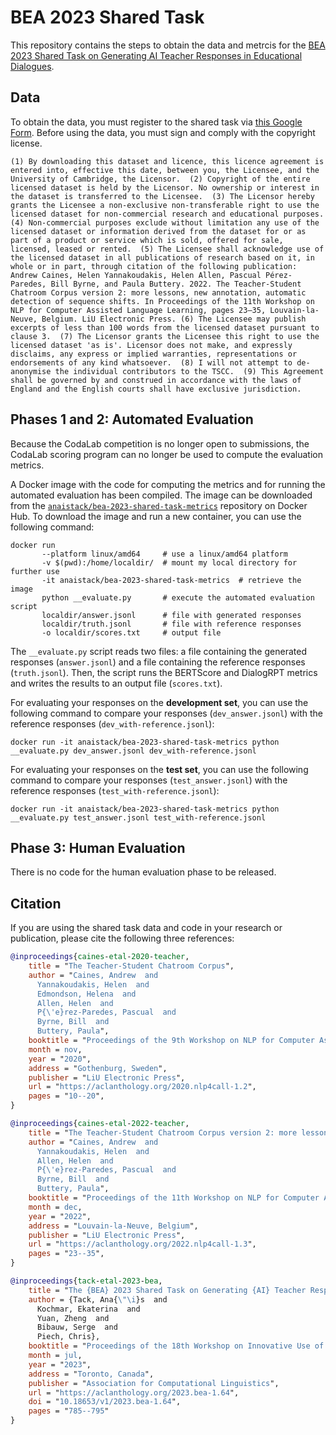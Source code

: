 # BEA 2023 Shared Task

This repository contains the steps to obtain the data and metrcis for the [BEA 2023 Shared Task on Generating AI Teacher Responses in Educational Dialogues](https://sig-edu.org/sharedtask/2023).

## Data 

To obtain the data, you must register to the shared task via [this Google Form](https://forms.gle/JhDtAMiJwadNmgKv7). Before using the data, you must sign and comply with the copyright license.

```
(1) By downloading this dataset and licence, this licence agreement is entered into, effective this date, between you, the Licensee, and the University of Cambridge, the Licensor.  (2) Copyright of the entire licensed dataset is held by the Licensor. No ownership or interest in the dataset is transferred to the Licensee.  (3) The Licensor hereby grants the Licensee a non-exclusive non-transferable right to use the licensed dataset for non-commercial research and educational purposes.  (4) Non-commercial purposes exclude without limitation any use of the licensed dataset or information derived from the dataset for or as part of a product or service which is sold, offered for sale, licensed, leased or rented.  (5) The Licensee shall acknowledge use of the licensed dataset in all publications of research based on it, in whole or in part, through citation of the following publication: Andrew Caines, Helen Yannakoudakis, Helen Allen, Pascual Pérez-Paredes, Bill Byrne, and Paula Buttery. 2022. The Teacher-Student Chatroom Corpus version 2: more lessons, new annotation, automatic detection of sequence shifts. In Proceedings of the 11th Workshop on NLP for Computer Assisted Language Learning, pages 23–35, Louvain-la-Neuve, Belgium. LiU Electronic Press. (6) The Licensee may publish excerpts of less than 100 words from the licensed dataset pursuant to clause 3.  (7) The Licensor grants the Licensee this right to use the licensed dataset 'as is'. Licensor does not make, and expressly disclaims, any express or implied warranties, representations or endorsements of any kind whatsoever.  (8) I will not attempt to de-anonymise the individual contributors to the TSCC.  (9) This Agreement shall be governed by and construed in accordance with the laws of England and the English courts shall have exclusive jurisdiction.
```

## Phases 1 and 2: Automated Evaluation

Because the CodaLab competition is no longer open to submissions, the CodaLab scoring program can no longer be used to compute the evaluation metrics.

A Docker image with the code for computing the metrics and for running the automated evaluation has been compiled. The image can be downloaded from the [`anaistack/bea-2023-shared-task-metrics`](https://hub.docker.com/repository/docker/anaistack/bea-2023-shared-task-metrics/) repository on Docker Hub. To download the image and run a new container, you can use the following command:

```
docker run
       --platform linux/amd64     # use a linux/amd64 platform
       -v $(pwd):/home/localdir/  # mount my local directory for further use
       -it anaistack/bea-2023-shared-task-metrics  # retrieve the image
       python __evaluate.py       # execute the automated evaluation script
       localdir/answer.jsonl      # file with generated responses
       localdir/truth.jsonl       # file with reference responses
       -o localdir/scores.txt     # output file
```

The `__evaluate.py` script reads two files: a file containing the generated responses (`answer.jsonl`) and a file containing the reference responses (`truth.jsonl`). Then, the script runs the BERTScore and DialogRPT metrics and writes the results to an output file (`scores.txt`). 

For evaluating your responses on the **development set**, you can use the following command to compare your responses (`dev_answer.jsonl`) with the reference responses (`dev_with-reference.jsonl`):

```
docker run -it anaistack/bea-2023-shared-task-metrics python __evaluate.py dev_answer.jsonl dev_with-reference.jsonl
```

For evaluating your responses on the **test set**, you can use the following command to compare your responses (`test_answer.jsonl`) with the reference responses (`test_with-reference.jsonl`):

```
docker run -it anaistack/bea-2023-shared-task-metrics python __evaluate.py test_answer.jsonl test_with-reference.jsonl
```

## Phase 3: Human Evaluation

There is no code for the human evaluation phase to be released.


## Citation

If you are using the shared task data and code in your research or publication, please cite the following three references:

```bibtex
@inproceedings{caines-etal-2020-teacher,
    title = "The Teacher-Student Chatroom Corpus",
    author = "Caines, Andrew  and
      Yannakoudakis, Helen  and
      Edmondson, Helena  and
      Allen, Helen  and
      P{\'e}rez-Paredes, Pascual  and
      Byrne, Bill  and
      Buttery, Paula",
    booktitle = "Proceedings of the 9th Workshop on NLP for Computer Assisted Language Learning",
    month = nov,
    year = "2020",
    address = "Gothenburg, Sweden",
    publisher = "LiU Electronic Press",
    url = "https://aclanthology.org/2020.nlp4call-1.2",
    pages = "10--20",
}

@inproceedings{caines-etal-2022-teacher,
    title = "The Teacher-Student Chatroom Corpus version 2: more lessons, new annotation, automatic detection of sequence shifts",
    author = "Caines, Andrew  and
      Yannakoudakis, Helen  and
      Allen, Helen  and
      P{\'e}rez-Paredes, Pascual  and
      Byrne, Bill  and
      Buttery, Paula",
    booktitle = "Proceedings of the 11th Workshop on NLP for Computer Assisted Language Learning",
    month = dec,
    year = "2022",
    address = "Louvain-la-Neuve, Belgium",
    publisher = "LiU Electronic Press",
    url = "https://aclanthology.org/2022.nlp4call-1.3",
    pages = "23--35",
}

@inproceedings{tack-etal-2023-bea,
    title = "The {BEA} 2023 Shared Task on Generating {AI} Teacher Responses in Educational Dialogues",
    author = {Tack, Ana{\"\i}s  and
      Kochmar, Ekaterina  and
      Yuan, Zheng  and
      Bibauw, Serge  and
      Piech, Chris},
    booktitle = "Proceedings of the 18th Workshop on Innovative Use of NLP for Building Educational Applications (BEA 2023)",
    month = jul,
    year = "2023",
    address = "Toronto, Canada",
    publisher = "Association for Computational Linguistics",
    url = "https://aclanthology.org/2023.bea-1.64",
    doi = "10.18653/v1/2023.bea-1.64",
    pages = "785--795"
}
```
